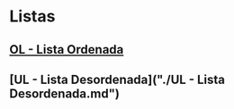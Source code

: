 # Listas

## [OL - Lista Ordenada](./OL%20-%20Lista%20Ordenada.md)

## [UL - Lista Desordenada]("./UL - Lista Desordenada.md")
